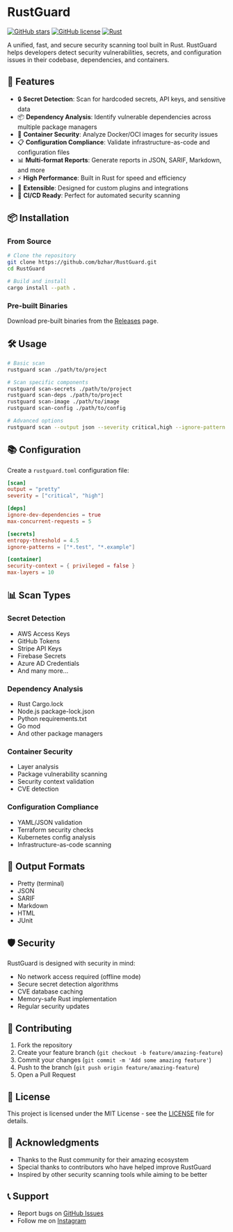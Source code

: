 # RustGuard

[![GitHub stars](https://img.shields.io/github/stars/bzhar/RustGuard.svg?style=social)](https://github.com/bzhar/RustGuard/stargazers)
[![GitHub license](https://img.shields.io/github/license/bzhar/RustGuard.svg)](https://github.com/bzhar/RustGuard/blob/master/LICENSE)
[![Rust](https://img.shields.io/badge/rust-1.60+-blue.svg)](https://www.rust-lang.org)


A unified, fast, and secure security scanning tool built in Rust. RustGuard helps developers detect security vulnerabilities, secrets, and configuration issues in their codebase, dependencies, and containers.

## 🚀 Features

- 🔒 **Secret Detection**: Scan for hardcoded secrets, API keys, and sensitive data
- 📦 **Dependency Analysis**: Identify vulnerable dependencies across multiple package managers
- 🐳 **Container Security**: Analyze Docker/OCI images for security issues
- 📋 **Configuration Compliance**: Validate infrastructure-as-code and configuration files
- 📊 **Multi-format Reports**: Generate reports in JSON, SARIF, Markdown, and more
- ⚡ **High Performance**: Built in Rust for speed and efficiency
- 🎯 **Extensible**: Designed for custom plugins and integrations
- 🤖 **CI/CD Ready**: Perfect for automated security scanning

## 📦 Installation

### From Source

```bash
# Clone the repository
git clone https://github.com/bzhar/RustGuard.git
cd RustGuard

# Build and install
cargo install --path .
```

### Pre-built Binaries

Download pre-built binaries from the [Releases](https://github.com/bzhar/RustGuard/releases) page.

## 🛠️ Usage

```bash
# Basic scan
rustguard scan ./path/to/project

# Scan specific components
rustguard scan-secrets ./path/to/project
rustguard scan-deps ./path/to/project
rustguard scan-image ./path/to/image
rustguard scan-config ./path/to/config

# Advanced options
rustguard scan --output json --severity critical,high --ignore-pattern "*.test"
```

## 📚 Configuration

Create a `rustguard.toml` configuration file:

```toml
[scan]
output = "pretty"
severity = ["critical", "high"]

[deps]
ignore-dev-dependencies = true
max-concurrent-requests = 5

[secrets]
entropy-threshold = 4.5
ignore-patterns = ["*.test", "*.example"]

[container]
security-context = { privileged = false }
max-layers = 10
```

## 📊 Scan Types

### Secret Detection
- AWS Access Keys
- GitHub Tokens
- Stripe API Keys
- Firebase Secrets
- Azure AD Credentials
- And many more...

### Dependency Analysis
- Rust Cargo.lock
- Node.js package-lock.json
- Python requirements.txt
- Go mod
- And other package managers

### Container Security
- Layer analysis
- Package vulnerability scanning
- Security context validation
- CVE detection

### Configuration Compliance
- YAML/JSON validation
- Terraform security checks
- Kubernetes config analysis
- Infrastructure-as-code scanning

## 📝 Output Formats

- Pretty (terminal)
- JSON
- SARIF
- Markdown
- HTML
- JUnit

## 🛡️ Security

RustGuard is designed with security in mind:
- No network access required (offline mode)
- Secure secret detection algorithms
- CVE database caching
- Memory-safe Rust implementation
- Regular security updates

## 🤝 Contributing

1. Fork the repository
2. Create your feature branch (`git checkout -b feature/amazing-feature`)
3. Commit your changes (`git commit -m 'Add some amazing feature'`)
4. Push to the branch (`git push origin feature/amazing-feature`)
5. Open a Pull Request


## 📄 License

This project is licensed under the MIT License - see the [LICENSE](LICENSE) file for details.

## 🙏 Acknowledgments

- Thanks to the Rust community for their amazing ecosystem
- Special thanks to contributors who have helped improve RustGuard
- Inspired by other security scanning tools while aiming to be better

## 📞 Support

- Report bugs on [GitHub Issues](https://github.com/bzhar/RustGuard/issues)
- Follow me on [Instagram](https://instagram.com/bbadawee)

